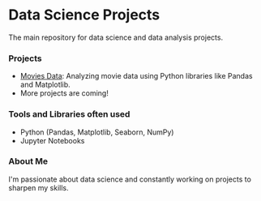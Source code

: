 # Data Science Projects  
The main repository for data science and data analysis projects.

### Projects  
- [Movies Data](./Movies_Data): Analyzing movie data using Python libraries like Pandas and Matplotlib.  
- More projects are coming!  

### Tools and Libraries often used 
- Python (Pandas, Matplotlib, Seaborn, NumPy)  
- Jupyter Notebooks  

### About Me  
I'm passionate about data science and constantly working on projects to sharpen my skills.
